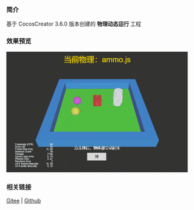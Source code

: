 ### 简介

基于 CocosCreator 3.6.0 版本创建的 **物理动态运行** 工程

### 效果预览
![image](../../../gif/202203/2022030430.gif)

### 相关链接
[Gitee](https://gitee.com/mirrors_cocos-creator/example-3d/blob/master/physics-3d/assets/cases/scenes) | [Github](https://github.com/cocos-creator/example-3d/blob/master/physics-3d/assets/cases/scenes)
